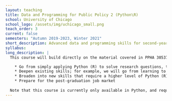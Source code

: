 ```yaml
---
layout: teaching
title: Data and Programming for Public Policy 2 (Python\R)
school: University of Chicago
school_logo: /assets/img/uchicago_small.png
teach_order: 3
current: false
semesters: "Autumn 2019-2023, Winter 2021"
short_description: Advanced data and programming skills for second-year MPP students.
syllabus: 
long_description: |
  This course will build directly on the material covered in PPHA 30537 (or 30535 in R).  We will assume a grasp of the Python (R) skills from the previous class at the start, so that we can focus on practical applications to research.  Whereas the goal of the first class was to introduce Python (R) as a tool for data analysis, and to prepare students for internship-level policy research positions, the goals of this course will be to:

    * Go from simply applying Python (R) to solve research questions, to applying Python (R) professionally, in a way that supports code maintenance, collaboration, efficiency, and readability
    * Deepen existing skills; for example, we will go from learning to create basic plots to discussing the principles of creating good plots
    * Broaden into new skills that require a higher level of Python (R) proficiency 
    * Prepare for the post-graduation job market
      
  Note that this course is currently only available in Python, and requires either having taken the first course, or instructor approval.  I taught this course in Python in Autumn 2019-2023, and in R for Autumn 2022 and Winter 2021.
---
```

